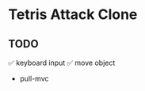 # Tetris Attack Clone

## TODO
:white_check_mark: keyboard input
:white_check_mark: move object
- pull-mvc
